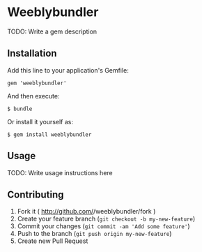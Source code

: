 # Weeblybundler

TODO: Write a gem description

## Installation

Add this line to your application's Gemfile:

    gem 'weeblybundler'

And then execute:

    $ bundle

Or install it yourself as:

    $ gem install weeblybundler

## Usage

TODO: Write usage instructions here

## Contributing

1. Fork it ( http://github.com/<my-github-username>/weeblybundler/fork )
2. Create your feature branch (`git checkout -b my-new-feature`)
3. Commit your changes (`git commit -am 'Add some feature'`)
4. Push to the branch (`git push origin my-new-feature`)
5. Create new Pull Request
